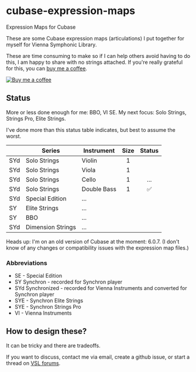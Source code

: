 # cubase-expression-maps
Expression Maps for Cubase

These are some Cubase expression maps (articulations) I put together for myself for Vienna Symphonic Library.  

These are time consuming to make so if I can help others avoid having to do this, I am happy to share with no strings attached.  If you're really grateful for this, you can                     [buy me a coffee](buymeacoffee.com/jaredthirsk).

[![Buy me a coffee](https://www.buymeacoffee.com/assets/img/custom_images/orange_img.png)](buymeacoffee.com/jaredthirsk)

## Status

More or less done enough for me: BBO, VI SE.
My next focus: Solo Strings, Strings Pro, Elite Strings.

I've done more than this status table indicates, but best to assume the worst.

|     | Series | Instrument | Size | Status |
--- | --- | --- |:---:| :--:|
| SYd | Solo Strings | Violin            | 1 | |
| SYd | Solo Strings | Viola            | 1 |  |
| SYd | Solo Strings | Cello            | 1 | ... |
| SYd | Solo Strings | Double Bass  | 1 | ✅ |
| SYd | Special Edition | ... | |
| SY | Elite Strings | ... | |
| SY | BBO | ... | |
| SYd | Dimension Strings | ... | |

Heads up: I'm on an old version of Cubase at the moment: 6.0.7.  (I don't know of any changes or compatibility issues with the expression map files.)

### Abbreviations

 - SE - Special Edition
 - SY Synchron - recorded for Synchron player
 - SYd Synchronized - recorded for Vienna Instruments and converted for Synchron player
 - SYE - Synchron Elite Strings
 - SYE - Synchron Strings Pro
 - VI - Vienna Instruments

## How to design these?

It can be tricky and there are tradeoffs.  

If you want to discuss, contact me via email, create a github issue, or start a thread on [VSL forums](https://www.vsl.co.at/community/forums).

